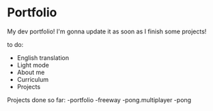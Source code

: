 # Portfolio

My dev portfolio!
I'm gonna update it as soon as I finish some projects!

to do:

- English translation
- Light mode
- About me
- Curriculum
- Projects

Projects done so far:
-portfolio
-freeway
-pong.multiplayer
-pong
